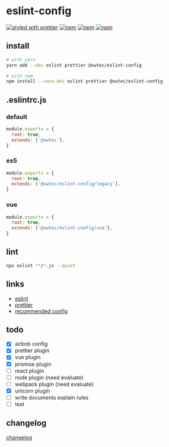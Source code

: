 # eslint-config

[![styled with prettier](https://img.shields.io/badge/styled_with-prettier-ff69b4.svg?style=flat-square)](https://github.com/prettier/prettier)
[![npm](https://img.shields.io/npm/v/@xwtec/eslint-config.svg?style=flat-square)](https://www.npmjs.com/package/@xwtec/eslint-config)
[![npm](https://img.shields.io/npm/dt/@xwtec/eslint-config.svg?style=flat-square)](https://www.npmjs.com/package/@xwtec/eslint-config)
[![npm](https://img.shields.io/npm/dm/@xwtec/eslint-config.svg?style=flat-square)](https://www.npmjs.com/package/@xwtec/eslint-config)

## install

```sh
# with yarn
yarn add --dev eslint prettier @xwtec/eslint-config

# with npm
npm install --save-dev eslint prettier @xwtec/eslint-config
```

## .eslintrc.js

### default

```js
module.exports = {
  root: true,
  extends: ['@xwtec'],
}
```

### es5

```js
module.exports = {
  root: true,
  extends: ['@xwtec/eslint-config/legacy'],
}
```

### vue

```js
module.exports = {
  root: true,
  extends: ['@xwtec/eslint-config/vue'],
}
```

## lint

```sh
npx eslint **/*.js --quiet
```

## links

- [eslint](https://eslint.org/)
- [prettier](https://prettier.io/)
- [recommended config](https://github.com/xwtec/dotfiles)

## todo

- [x] airbnb config
- [x] prettier plugin
- [x] vue plugin
- [x] promise plugin
- [ ] react plugin
- [ ] node plugin (need evaluate)
- [ ] webpack plugin (need evaluate)
- [x] unicorn plugin
- [ ] write documents explain rules
- [ ] test

## changelog

[changelog](CHANGELOG.md)
